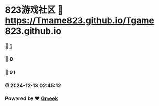 # 823游戏社区 :link: https://Tmame823.github.io/Tgame823.github.io 
### :page_facing_up: [1](https://Tmame823.github.io/Tgame823.github.io/tag.html) 
### :speech_balloon: 0 
### :hibiscus: 91 
### :alarm_clock: 2024-12-13 02:45:12 
### Powered by :heart: [Gmeek](https://github.com/Meekdai/Gmeek)
